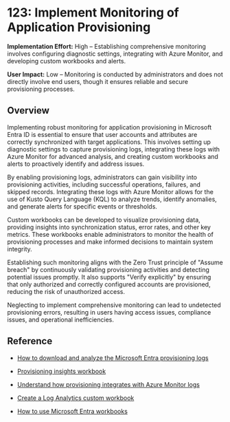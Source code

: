 # 123: Implement Monitoring of Application Provisioning

**Implementation Effort:** High – Establishing comprehensive monitoring involves configuring diagnostic settings, integrating with Azure Monitor, and developing custom workbooks and alerts.

**User Impact:** Low – Monitoring is conducted by administrators and does not directly involve end users, though it ensures reliable and secure provisioning processes.

## Overview

Implementing robust monitoring for application provisioning in Microsoft Entra ID is essential to ensure that user accounts and attributes are correctly synchronized with target applications. This involves setting up diagnostic settings to capture provisioning logs, integrating these logs with Azure Monitor for advanced analysis, and creating custom workbooks and alerts to proactively identify and address issues.

By enabling provisioning logs, administrators can gain visibility into provisioning activities, including successful operations, failures, and skipped records. Integrating these logs with Azure Monitor allows for the use of Kusto Query Language (KQL) to analyze trends, identify anomalies, and generate alerts for specific events or thresholds.

Custom workbooks can be developed to visualize provisioning data, providing insights into synchronization status, error rates, and other key metrics. These workbooks enable administrators to monitor the health of provisioning processes and make informed decisions to maintain system integrity.

Establishing such monitoring aligns with the Zero Trust principle of "Assume breach" by continuously validating provisioning activities and detecting potential issues promptly. It also supports "Verify explicitly" by ensuring that only authorized and correctly configured accounts are provisioned, reducing the risk of unauthorized access.

Neglecting to implement comprehensive monitoring can lead to undetected provisioning errors, resulting in users having access issues,  compliance issues, and operational inefficiencies.

## Reference

* [How to download and analyze the Microsoft Entra provisioning logs](https://learn.microsoft.com/entra/identity/monitoring-health/howto-analyze-provisioning-logs)

* [Provisioning insights workbook](https://learn.microsoft.com/entra/identity/app-provisioning/provisioning-workbook)

* [Understand how provisioning integrates with Azure Monitor logs](https://learn.microsoft.com/entra/identity/app-provisioning/application-provisioning-log-analytics)

* [Create a Log Analytics custom workbook](https://learn.microsoft.com/entra/identity/monitoring-health/tutorial-create-log-analytics-workbook)

* [How to use Microsoft Entra workbooks](https://learn.microsoft.com/entra/identity/monitoring-health/howto-use-workbooks)



